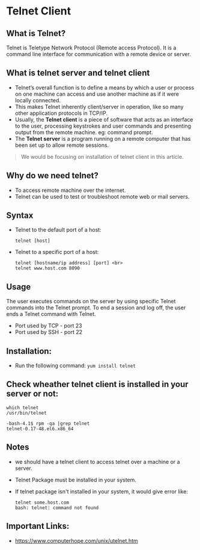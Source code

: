 # Telnet Client

## What is Telnet?

Telnet is Teletype Network Protocol (Remote access Protocol). It is a command line interface for communication with a remote device or server.

## What is telnet server and telnet client

 - Telnet’s overall function is to define a means by which a user or process on one machine can access and use another machine as if it were locally connected.
 - This makes Telnet inherently client/server in operation, like so many other application protocols in TCP/IP.
 - Usually, the **Telnet client** is a piece of software that acts as an interface to the user, processing keystrokes and user commands and presenting output from the remote machine. eg: command prompt.
 - The **Telnet server** is a program running on a remote computer that has been set up to allow remote sessions.

 > We would be focusing on installation of telnet client in this article.

## Why do we need telnet?
 - To access remote machine over the internet.
 - Telnet can be used to test or troubleshoot remote web or mail servers.

## Syntax
 - Telnet to the default port of a host:
    ```
    telnet [host]
    ```
  - Telnet to a specific port of a host:
    ```
    telnet [hostname/ip address] [port] <br>
    telnet www.host.com 8090
    ```

## Usage
The user executes commands on the server by using specific Telnet commands into the Telnet prompt. To end a session and log off, the user ends a Telnet command with Telnet.

- Port used by TCP - port 23
- Port used by SSH - port 22

## Installation:

 - Run the following command: ```yum install telnet```

## Check wheather telnet client is installed in your server or not:

```
which telnet
/usr/bin/telnet

-bash-4.1$ rpm -qa |grep telnet
telnet-0.17-48.el6.x86_64

```

## Notes

- we should have a telnet client to access telnet over a machine or a server.
- Telnet Package must be installed in your system.
- If telnet package isn't installed in your system, it would give error like:

  ```
  telnet some.host.com
  bash: telnet: command not found
  ```
  

## Important Links:
  - https://www.computerhope.com/unix/utelnet.htm
